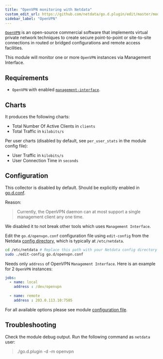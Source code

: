 ```yaml
---
title: "OpenVPN monitoring with Netdata"
custom_edit_url: https://github.com/netdata/go.d.plugin/edit/master/modules/openvpn/README.md
sidebar_label: "OpenVPN"
---
```




[`OpenVPN`](https://openvpn.net/) is an open-source commercial software that implements virtual private network techniques to create secure point-to-point or site-to-site connections in routed or bridged configurations and remote access facilities.

This module will monitor one or more `OpenVPN` instances via Management Interface.

## Requirements

-   `OpenVPN` with enabled [`management-interface`](https://openvpn.net/community-resources/management-interface/).

## Charts

It produces the following charts:

-   Total Number Of Active Clients in `clients`
-   Total Traffic in `kilobits/s`

Per user charts (disabled by default, see `per_user_stats` in the module config file):

-   User Traffic in `kilobits/s`
-   User Connection Time in `seconds`
 
## Configuration

This collector is disabled by default. Should be explicitly enabled in [go.d.conf](https://github.com/netdata/go.d.plugin/blob/master/config/go.d.conf).

Reason:
 >  Currently, the OpenVPN daemon can at most support a single management client any one time.

We disabled it to not break other tools which uses `Management Interface`.

Edit the `go.d/openvpn.conf` configuration file using `edit-config` from the Netdata [config
directory](/docs/configure/nodes), which is typically at `/etc/netdata`.

```bash
cd /etc/netdata # Replace this path with your Netdata config directory
sudo ./edit-config go.d/openvpn.conf
```

Needs only `address` of OpenVPN `Management Interface`. Here is an example for 2 `OpenVPN` instances:

```yaml
jobs:
  - name: local
    address : /dev/openvpn
      
  - name: remote
    address : 203.0.113.10:7505
```

For all available options please see module [configuration file](https://github.com/netdata/go.d.plugin/blob/master/config/go.d/openvpn.conf).

## Troubleshooting

Check the module debug output. Run the following command as `netdata` user:

> ./go.d.plugin -d -m openvpn
